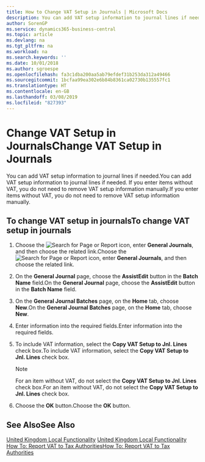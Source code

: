 ```yaml
---
title: How to Change VAT Setup in Journals | Microsoft Docs
description: You can add VAT setup information to journal lines if needed. If you enter items without VAT, you do not need to remove VAT setup information manually.
author: SorenGP
ms.service: dynamics365-business-central
ms.topic: article
ms.devlang: na
ms.tgt_pltfrm: na
ms.workload: na
ms.search.keywords: ''
ms.date: 10/01/2018
ms.author: sgroespe
ms.openlocfilehash: fa3c1dba200aa5ab79efdef31b253da312a49466
ms.sourcegitcommit: 1bcfaa99ea302e6b84b8361ca02730b135557fc1
ms.translationtype: HT
ms.contentlocale: en-GB
ms.lasthandoff: 03/08/2019
ms.locfileid: "827393"
---
```

# <a name="change-vat-setup-in-journals"></a><span data-ttu-id="91ed3-104">Change VAT Setup in Journals</span><span class="sxs-lookup"><span data-stu-id="91ed3-104">Change VAT Setup in Journals</span></span>
<span data-ttu-id="91ed3-105">You can add VAT setup information to journal lines if needed.</span><span class="sxs-lookup"><span data-stu-id="91ed3-105">You can add VAT setup information to journal lines if needed.</span></span> <span data-ttu-id="91ed3-106">If you enter items without VAT, you do not need to remove VAT setup information manually.</span><span class="sxs-lookup"><span data-stu-id="91ed3-106">If you enter items without VAT, you do not need to remove VAT setup information manually.</span></span>  

## <a name="to-change-vat-setup-in-journals"></a><span data-ttu-id="91ed3-107">To change VAT setup in journals</span><span class="sxs-lookup"><span data-stu-id="91ed3-107">To change VAT setup in journals</span></span>  

1.  <span data-ttu-id="91ed3-108">Choose the ![Search for Page or Report](../../media/ui-search/search_small.png "Search for Page or Report icon") icon, enter **General Journals**, and then choose the related link.</span><span class="sxs-lookup"><span data-stu-id="91ed3-108">Choose the ![Search for Page or Report](../../media/ui-search/search_small.png "Search for Page or Report icon") icon, enter **General Journals**, and then choose the related link.</span></span>  
2.  <span data-ttu-id="91ed3-109">On the **General Journal** page, choose the **AssistEdit** button in the **Batch Name** field.</span><span class="sxs-lookup"><span data-stu-id="91ed3-109">On the **General Journal** page, choose the **AssistEdit** button in the **Batch Name** field.</span></span>  
3.  <span data-ttu-id="91ed3-110">On the **General Journal Batches** page, on the **Home** tab, choose **New**.</span><span class="sxs-lookup"><span data-stu-id="91ed3-110">On the **General Journal Batches** page, on the **Home** tab, choose **New**.</span></span>  
4.  <span data-ttu-id="91ed3-111">Enter information into the required fields.</span><span class="sxs-lookup"><span data-stu-id="91ed3-111">Enter information into the required fields.</span></span>  
5.  <span data-ttu-id="91ed3-112">To include VAT information, select the **Copy VAT Setup to Jnl. Lines** check box.</span><span class="sxs-lookup"><span data-stu-id="91ed3-112">To include VAT information, select the **Copy VAT Setup to Jnl. Lines** check box.</span></span>  

    > [!NOTE]  
    >  <span data-ttu-id="91ed3-113">For an item without VAT, do not select the **Copy VAT Setup to Jnl. Lines** check box.</span><span class="sxs-lookup"><span data-stu-id="91ed3-113">For an item without VAT, do not select the **Copy VAT Setup to Jnl. Lines** check box.</span></span>  

6.  <span data-ttu-id="91ed3-114">Choose the **OK** button.</span><span class="sxs-lookup"><span data-stu-id="91ed3-114">Choose the **OK** button.</span></span>  

## <a name="see-also"></a><span data-ttu-id="91ed3-115">See Also</span><span class="sxs-lookup"><span data-stu-id="91ed3-115">See Also</span></span>  
<span data-ttu-id="91ed3-116">[United Kingdom Local Functionality](united-kingdom-local-functionality.md) </span><span class="sxs-lookup"><span data-stu-id="91ed3-116">[United Kingdom Local Functionality](united-kingdom-local-functionality.md) </span></span>  
[<span data-ttu-id="91ed3-117">How To: Report VAT to Tax Authorities</span><span class="sxs-lookup"><span data-stu-id="91ed3-117">How To: Report VAT to Tax Authorities</span></span>](../../finance-how-report-vat.md)
